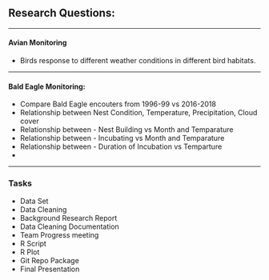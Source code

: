 ## Research Questions: 
------
#### Avian Monitoring
* Birds response to different weather conditions in different bird habitats.


------
#### Bald Eagle Monitoring:
* Compare Bald Eagle encouters from 1996-99 vs 2016-2018
* Relationship between Nest Condition, Temperature, Precipitation, Cloud cover
* Relationship between - Nest Building vs Month and Temparature
* Relationship between - Incubating vs Month and Temparature
* Relationship between - Duration of Incubation vs Temparture
* 



___
### Tasks

* Data Set
* Data Cleaning
* Background Research Report
* Data Cleaning Documentation
* Team Progress meeting
* R Script
* R Plot
* Git Repo Package
* Final Presentation
